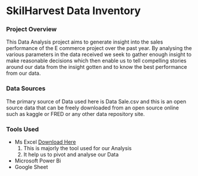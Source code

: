 # SkilHarvest Data Inventory

### Project Overview
This Data Analysis project aims to generate insight into the sales performance of the E commerce project over the past year. By analysing the various parameters in the data received we seek to gather enough insight to make reasonable decisions which then enable us to tell compelling stories around our data from the insight gotten and to know the best performance from our data.

### Data Sources
The primary source of Data used here is Data Sale.csv and this is an open source data that can be freely downloaded from an open source online such as kaggle or FRED or any other data repository site.

### Tools Used

- Ms Excel [Download Here](https:/www.microsoft.com)
  1. This is majorly the tool used for our Analysis
  2. It help us to pivot and analyse our Data
- Microsoft Power Bi
- Google Sheet



